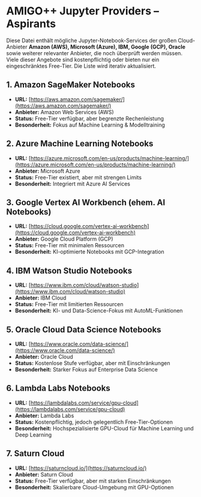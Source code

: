 # AMIGO++ Jupyter Providers – Aspirants

Diese Datei enthält mögliche Jupyter-Notebook-Services der großen Cloud-Anbieter **Amazon (AWS), Microsoft (Azure), IBM, Google (GCP), Oracle** sowie weiterer relevanter Anbieter, die noch überprüft werden müssen. Viele dieser Angebote sind kostenpflichtig oder bieten nur ein eingeschränktes Free-Tier. Die Liste wird iterativ aktualisiert.

## 1. Amazon SageMaker Notebooks
- **URL:** [https://aws.amazon.com/sagemaker/](https://aws.amazon.com/sagemaker/)
- **Anbieter:** Amazon Web Services (AWS)
- **Status:** Free-Tier verfügbar, aber begrenzte Rechenleistung
- **Besonderheit:** Fokus auf Machine Learning & Modelltraining

## 2. Azure Machine Learning Notebooks
- **URL:** [https://azure.microsoft.com/en-us/products/machine-learning/](https://azure.microsoft.com/en-us/products/machine-learning/)
- **Anbieter:** Microsoft Azure
- **Status:** Free-Tier existiert, aber mit strengen Limits
- **Besonderheit:** Integriert mit Azure AI Services

## 3. Google Vertex AI Workbench (ehem. AI Notebooks)
- **URL:** [https://cloud.google.com/vertex-ai-workbench](https://cloud.google.com/vertex-ai-workbench)
- **Anbieter:** Google Cloud Platform (GCP)
- **Status:** Free-Tier mit minimalen Ressourcen
- **Besonderheit:** KI-optimierte Notebooks mit GCP-Integration

## 4. IBM Watson Studio Notebooks
- **URL:** [https://www.ibm.com/cloud/watson-studio](https://www.ibm.com/cloud/watson-studio)
- **Anbieter:** IBM Cloud
- **Status:** Free-Tier mit limitierten Ressourcen
- **Besonderheit:** KI- und Data-Science-Fokus mit AutoML-Funktionen

## 5. Oracle Cloud Data Science Notebooks
- **URL:** [https://www.oracle.com/data-science/](https://www.oracle.com/data-science/)
- **Anbieter:** Oracle Cloud
- **Status:** Kostenlose Stufe verfügbar, aber mit Einschränkungen
- **Besonderheit:** Starker Fokus auf Enterprise Data Science

## 6. Lambda Labs Notebooks
- **URL:** [https://lambdalabs.com/service/gpu-cloud](https://lambdalabs.com/service/gpu-cloud)
- **Anbieter:** Lambda Labs
- **Status:** Kostenpflichtig, jedoch gelegentlich Free-Tier-Optionen
- **Besonderheit:** Hochspezialisierte GPU-Cloud für Machine Learning und Deep Learning

## 7. Saturn Cloud
- **URL:** [https://saturncloud.io/](https://saturncloud.io/)
- **Anbieter:** Saturn Cloud
- **Status:** Free-Tier verfügbar, aber mit starken Einschränkungen
- **Besonderheit:** Skalierbare Cloud-Umgebung mit GPU-Optionen

